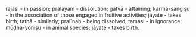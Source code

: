 rajasi - in passion; pralayam - dissolution; gatvā - attaining; karma-saṅgiṣu - in the association of those engaged in fruitive activities; jāyate - takes birth; tathā - similarly; pralīnaḥ - being dissolved; tamasi - in ignorance; mūḍha-yoniṣu - in animal species; jāyate - takes birth.